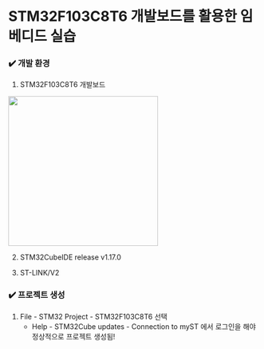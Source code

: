 # STM32F103C8T6 개발보드를 활용한 임베디드 실습

### ✔️ 개발 환경
1. STM32F103C8T6 개발보드
<img src="https://github.com/user-attachments/assets/ca0c47c6-9886-4312-b473-41e18b1d8e68" width=300>

2. STM32CubeIDE release v1.17.0  

3. ST-LINK/V2

### ✔️ 프로젝트 생성
1. File - STM32 Project - STM32F103C8T6 선택 
    - Help - STM32Cube updates - Connection to myST 에서 로그인을 해야 정상적으로 프로젝트 생성됨!
